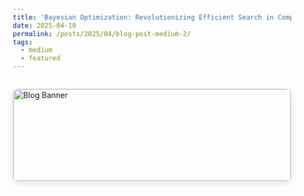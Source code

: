 ```yaml
---
title: 'Bayesian Optimization: Revolutionizing Efficient Search in Complex Spaces'
date: 2025-04-10
permalink: /posts/2025/04/blog-post-medium-2/
tags:
  - medium
  - featured
---
```


<!-- Style:1 -->
<div style="display: flex; justify-content: flex-start; margin: 2rem auto; border: 1px solid #ddd; border-radius: 10px; overflow: hidden; box-shadow: 0 4px 12px rgba(0,0,0,0.1);">
  <a href="https://medium.com/aimonks/bayesian-optimization-revolutionizing-efficient-search-in-complex-spaces-3e2cc476d2cd" target="_blank" style="text-decoration: none; color: inherit;">
    <img src="https://miro.medium.com/v2/resize:fit:720/format:webp/0*ukJ0-gRg8_Q3EK4F.png" alt="Blog Banner" style="width: 100%; display: block;" />
    <div style="padding: 16px;">
      <h3 style="margin: 0 0 10px;">Bayesian Optimization: Revolutionizing Efficient Search in Complex Spaces</h3>
      <p style="color: #555; margin: 0 0 12px;">Originally published on Medium by Codex. This blog is featured here for experimental purposes.</p>
      <span style="color: #0077cc; font-weight: bold;">Read on Medium →</span>
    </div>
  </a>
</div>